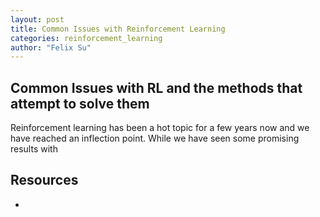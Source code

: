 ```yaml
---
layout: post
title: Common Issues with Reinforcement Learning
categories: reinforcement_learning
author: "Felix Su"
---
```


## Common Issues with RL and the methods that attempt to solve them

Reinforcement learning has been a hot topic for a few years now and we have reached an inflection point. While we have seen some promising results with 

## Resources
- 